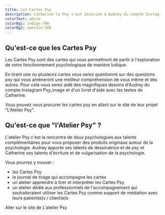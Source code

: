 ```yaml
---
title: Les Cartes Psy
description: Catherine la Psy s'est associée à Audrey du compte Instagram Psy_image pour vous proposer des produits originaux autour de la psychologie
colorText: white
colorBg1: indigo-700
colorBg2: emerald-500
---
```


## Qu'est-ce que les Cartes Psy

Les Cartes Psy sont des cartes qui vous permettront de partir à l'exploration de votre fonctionnement psychologique de manière ludique.

En tirant une ou plusieurs cartes vous serez questionné sur des questions psy qui vous amèneront une meilleur compréhension de vous même et des autres. Pour cela vous serez aidé des magnifiques dessins d'Audrey du compte Instagram Psy_image et d'un livret d'aide avec les textes de Catherine.

Vous pouvez vous procurer les cartes psy en allant sur le site de leur projet "L'Atelier Psy".

## Qu'est-ce que "l'Atelier Psy" ?

L'atelier Psy c'est la rencontre de deux psychologues aux talents complémentaires pour vous proposer des produits originaux autour de la psychologie. Audrey apporte ses talents de dessinatrice et de psy et Catherine ses talents d'écriture et de vulgarisation de la psychologie.

Vous pourrez y trouver :

- les Cartes Psy
- le journal de tirage qui accompagne les cartes
- un atelier apprendre à tirer et interpréter les Cartes Psy
- un atelier dédié aux professionnels de l'accompagnement qui souhaiteraient utiliser les Cartes Psy comme support de médiation avec leurs patient(e)s / client(e)s

<Link-Btn class="mt-8" url="https://latelierpsy.com" target="blank">Aller sur le site de L'atelier Psy</Link-Btn>
